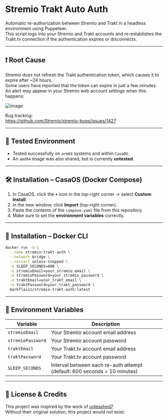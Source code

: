 # Stremio Trakt Auto Auth

Automatic re-authorization between Stremio and Trakt in a headless environment using Puppeteer.  
This script logs into your Stremio and Trakt accounts and re-establishes the Trakt.tv connection if the authentication expires or disconnects.

---

## ❗ Root Cause

Stremio does not refresh the Trakt authentication token, which causes it to expire after ~24 hours.  
Some users have reported that the token can expire in just a few minutes.  
An alert may appear in your Stremio web account settings when this happens:

![image](https://github.com/user-attachments/assets/dd994c82-b4ce-4c75-a924-5f4599b7e225)

Bug tracking:  
https://github.com/Stremio/stremio-bugs/issues/1427

---

## 🧪 Tested Environment

- Tested successfully on `arm64` systems and within `CasaOS`.
- An `amd64` image was also shared, but is currently **untested**.

---

## 🛠️ Installation – CasaOS (Docker Compose)

1. In CasaOS, click the **`+`** icon in the top-right corner → select **Custom Install**.
2. In the new window, click **Import** (top-right corner).
3. Paste the contents of the `compose.yaml` file from this repository.
4. Make sure to set the **environment variables** correctly.

---

## 🐳 Installation – Docker CLI

```bash
docker run -d \
  --name stremio-trakt-auth \
  --network bridge \
  --restart unless-stopped \
  -e SLEEP_SECONDS=600 \
  -e stremioEmail=your_stremio_email \
  -e stremioPassword=your_stremio_password \
  -e traktEmail=your_trakt_email \
  -e traktPassword=your_trakt_password \
  markflaisz/stremio-trakt-auth:latest
```

---

## 🔐 Environment Variables

| Variable          | Description                              |
|-------------------|------------------------------------------|
| `stremioEmail`    | Your Stremio account email address       |
| `stremioPassword` | Your Stremio account password            |
| `traktEmail`      | Your Trakt.tv account email address      |
| `traktPassword`   | Your Trakt.tv account password           |
| `SLEEP_SECONDS`   | Interval between each re-auth attempt (default: 600 seconds = 10 minutes) |

---

## 🧾 License & Credits

This project was inspired by the work of [unleashed7](https://github.com/unleashed7).  
Without their original solution, this project would not exist.

